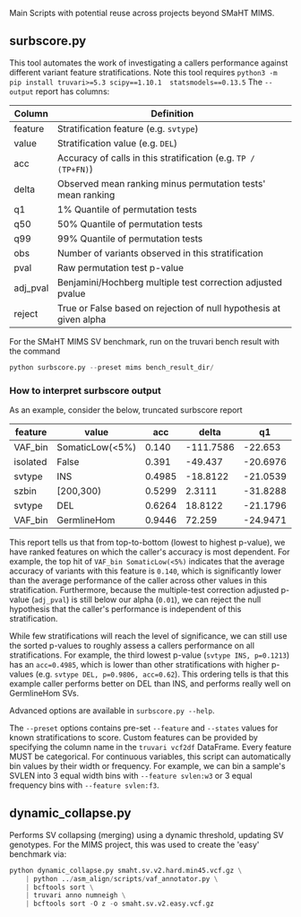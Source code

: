 Main Scripts with potential reuse across projects beyond SMaHT MIMS.

surbscore.py
------------

This tool automates the work of investigating a callers performance against different variant feature stratifications.
Note this tool requires `python3 -m pip install truvari>=5.3 scipy==1.10.1  statsmodels==0.13.5`
The `--output` report has columns:

| Column   | Definition                                                         |
| -------- | ------------------------------------------------------------------ |
| feature  | Stratification feature (e.g. `svtype`)                             |
| value    | Stratification value (e.g. `DEL`)                                  |
| acc      | Accuracy of calls in this stratification (e.g. `TP / (TP+FN)`)     |
| delta    | Observed mean ranking minus permutation tests' mean ranking        |
| q1       | 1% Quantile of permutation tests                                   |
| q50      | 50% Quantile of permutation tests                                  |
| q99      | 99% Quantile of permutation tests                                  |
| obs      | Number of variants observed in this stratification                 |
| pval     | Raw permutation test p-value                                       |
| adj_pval | Benjamini/Hochberg multiple test correction adjusted pvalue        |
| reject   | True or False based on rejection of null hypothesis at given alpha |

For the SMaHT MIMS SV benchmark, run on the truvari bench result with the command 
```python
python surbscore.py --preset mims bench_result_dir/
```

### How to interpret surbscore output
As an example, consider the below, truncated surbscore report

| feature	| value           | acc    | delta     | q1       | q50     | q99     | obs   | pval   | adj_pval | reject |
| --------- | --------------- | ------ | --------- | -------- | ------- | ------- | ----- | ------ | -------- | ------ |
| VAF_bin   | SomaticLow(<5%) | 0.140  | -111.7586 | -22.653  | -0.0418 | 22.6734 | 13184 | 0.0    | 0.0      | True   |
| isolated  | False           | 0.391  | -49.437   | -20.6976 | 0.0522  | 21.1852 | 12401 | 0.0    | 0.0      | True   |
| svtype    | INS             | 0.4985 | -18.8122  | -21.0539 | -0.0179 | 21.2513 | 20545 | 0.0182 | 0.1213   | False  |
| szbin     | [200,300)       | 0.5299 | 2.3111    | -31.8288 | -0.0405 | 31.6662 | 2546  | 0.5651 | 1.0      | False  |
| svtype    | DEL             | 0.6264 | 18.8122   | -21.1796 | -0.0359 | 21.0722 | 13595 | 0.9806 | 1.0      | False  |
| VAF_bin   | GermlineHom     | 0.9446 | 72.259    | -24.9471 | -0.0244 | 24.533  | 5308  | 1.0    | 1.0      | False  |

This report tells us that from top-to-bottom (lowest to highest p-value), we have ranked features on which the caller's
accuracy is most dependent. For example, the top hit of `VAF_bin SomaticLow(<5%)` indicates that the
average accuracy of variants with this feature is `0.140`, which is significantly lower than the average performance of
the caller across other values in this stratification. Furthermore, because the multiple-test correction adjusted
p-value (`adj_pval`) is still below our alpha (`0.01`), we can reject the null hypothesis that the caller's performance is
independent of this stratification.

While few stratifications will reach the level of significance, we can still use the sorted p-values to roughly assess a
callers performance on all stratifications. For example, the third lowest p-value (`svtype INS, p=0.1213`) has
an `acc=0.4985`, which is lower than other stratifications with higher p-values (e.g. `svtype DEL, p=0.9806, acc=0.62`).
This ordering tells is that this example caller performs better on DEL than INS, and performs really well on GermlineHom
SVs.

Advanced options are available in `surbscore.py --help`.

The `--preset` options contains pre-set `--feature` and `--states` values for known stratifications to score. 
Custom features can be provided by specifying the column name in the `truvari vcf2df` DataFrame. Every feature MUST be
categorical. For continuous variables, this script can automatically bin values by their width or frequency. For
example, we can bin a sample's SVLEN into 3 equal width bins with `--feature svlen:w3` or 3 equal frequency bins with
`--feature svlen:f3`. 

dynamic_collapse.py
-------------------

Performs SV collapsing (merging) using a dynamic threshold, updating SV genotypes. For the MIMS project, this was used
to create the 'easy' benchmark via:
```python
python dynamic_collapse.py smaht.sv.v2.hard.min45.vcf.gz \
    | python ../asm_align/scripts/vaf_annotator.py \
    | bcftools sort \
    | truvari anno numneigh \
    | bcftools sort -O z -o smaht.sv.v2.easy.vcf.gz
```
